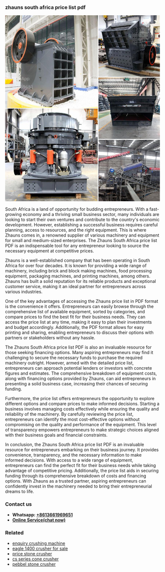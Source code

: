 <h3>zhauns south africa price list pdf</h3><img src='1706767757.jpg' alt=''><p>South Africa is a land of opportunity for budding entrepreneurs. With a fast-growing economy and a thriving small business sector, many individuals are looking to start their own ventures and contribute to the country's economic development. However, establishing a successful business requires careful planning, access to resources, and the right equipment. This is where Zhauns comes in, a renowned supplier of various machinery and equipment for small and medium-sized enterprises. The Zhauns South Africa price list PDF is an indispensable tool for any entrepreneur looking to source the necessary equipment at competitive prices.</p><p>Zhauns is a well-established company that has been operating in South Africa for over four decades. It is known for providing a wide range of machinery, including brick and block making machines, food processing equipment, packaging machines, and printing machines, among others. Zhauns has built a solid reputation for its reliable products and exceptional customer service, making it an ideal partner for entrepreneurs across various industries.</p><p>One of the key advantages of accessing the Zhauns price list in PDF format is the convenience it offers. Entrepreneurs can easily browse through the comprehensive list of available equipment, sorted by categories, and compare prices to find the best fit for their business needs. They can access the price list at any time, making it easy to plan their investments and budget accordingly. Additionally, the PDF format allows for easy printing and sharing, enabling entrepreneurs to discuss their options with partners or stakeholders without any hassle.</p><p>The Zhauns South Africa price list PDF is also an invaluable resource for those seeking financing options. Many aspiring entrepreneurs may find it challenging to secure the necessary funds to purchase the required machinery outright. However, armed with the detailed price list, entrepreneurs can approach potential lenders or investors with concrete figures and estimates. The comprehensive breakdown of equipment costs, along with financing options provided by Zhauns, can aid entrepreneurs in presenting a solid business case, increasing their chances of securing funding.</p><p>Furthermore, the price list offers entrepreneurs the opportunity to explore different options and compare prices to make informed decisions. Starting a business involves managing costs effectively while ensuring the quality and reliability of the machinery. By carefully reviewing the price list, entrepreneurs can identify the most cost-effective options without compromising on the quality and performance of the equipment. This level of transparency empowers entrepreneurs to make strategic choices aligned with their business goals and financial constraints.</p><p>In conclusion, the Zhauns South Africa price list PDF is an invaluable resource for entrepreneurs embarking on their business journey. It provides convenience, transparency, and the necessary information to make informed decisions. With access to a wide range of equipment, entrepreneurs can find the perfect fit for their business needs while taking advantage of competitive pricing. Additionally, the price list aids in securing funding through its comprehensive breakdown of costs and financing options. With Zhauns as a trusted partner, aspiring entrepreneurs can confidently invest in the machinery needed to bring their entrepreneurial dreams to life.</p><h3>Contact us</h3><ul><li><strong>Whatsapp:&nbsp;<a href="https://wa.me/8613661969651">+8613661969651</a></strong></li><li><a href="https://swt.shibang-china.com/?git&amp;zhl&amp;zhauns south africa price list pdf"><strong>Online Service(chat now)</strong></a></li></ul><h3>Related</h3><ul><li><a href='enquiry crushing machine.md'>enquiry crushing machine</a></li><li><a href='eagle 1400 crusher for sale.md'>eagle 1400 crusher for sale</a></li><li><a href='price stone crusher.md'>price stone crusher</a></li><li><a href='cs series cone crusher.md'>cs series cone crusher</a></li><li><a href='pebbel stone crusher.md'>pebbel stone crusher</a></li></ul>